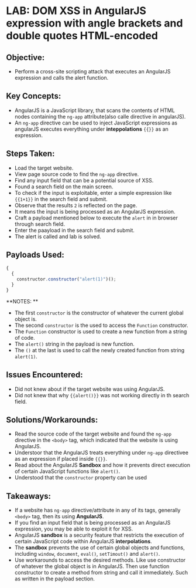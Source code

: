 # LAB: DOM XSS in AngularJS expression with angle brackets and double quotes HTML-encoded

## Objective:

- Perform a cross-site scripting attack that executes an AngularJS expression
  and calls the alert function.

## Key Concepts:

- AngularJS is a JavaScript library, that scans the contents of HTML nodes
  containing the `ng-app` attribute(also calle directive in angularJS).
- An `ng-app` directive can be used to inject JavaScript expressions as
  angularJS executes everything under **inteppolations** `{{}}` as an
  expression.

## Steps Taken:

- Load the target website.
- View page source code to find the `ng-app` directive.
- Find any input field that can be a potential source of XSS.
- Found a search field on the main screen.
- To check if the input is exploitable, enter a simple expression like `{{1+1}}`
  in the search field and submit.
- Observe that the results `2` is reflected on the page.
- It means the input is being processed as an AngularJS expression.
- Craft a payload mentioned below to execute the `alert` in in browser through
  search field.
- Enter the paayload in the search field and submit.
- The alert is called and lab is solved.

## Payloads Used:

```javascript
{
  {
    constructor.constructor("alert(1)")();
  }
}
```

**NOTES: **

- The first `constructor` is the constructor of whatever the current global
  object is.
- The second `constructor` is the used to access the `Function` constructor.
- The `Function` constructor is used to create a new function from a string of
  code.
- The `alert()` string in the payload is new function.
- The `()` at the last is used to call the newly created function from string
  `alert(1)`.

## Issues Encountered:

- Did not knew about if the target website was using AngularJS.
- Did not knew that why `{{alert()}}` was not working directly in th search
  field.

## Solutions/Workarounds:

- Read the source code of the target website and found the `ng-app` directive in
  the `<body>` tag, which indicated that the website is using AngularJS.
- Understoor that the AngularJS treats everything under `ng-app` directivee as
  an expression if placed inside `{{}}`.
- Read about the AngularJS **Sandbox** and how it prevents direct execution of
  certain JavaScript functions like `alert()`.
- Understood that the `constructor` property can be used

## Takeaways:

- If a website has `ng-app` directive/attribute in any of its tags, generally
  `<body>` tag, then its using **AngularJS**.
- If you find an input field that is being processed as an AngularJS expression,
  you may be able to exploit it for XSS.
- AngularJS **sandbox** is a security feature that restricts the execution of
  certain JavaScript code within AngularJS **interpolations**.
- The **sandbox** prevents the use of certain global objects and functions,
  including `window`, `document`, `eval()`, `setTimout()` and `alert()`.
- Use workarounds to access the desired methods. Like use constructor of
  whatever the global object is in AngularJS. Then use function constructor to
  create a method from string and call it immediately. Such as written in the
  payload section.
